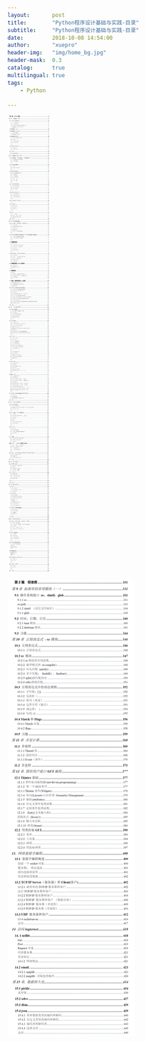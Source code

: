 ```yaml
---
layout:       post
title:        "Python程序设计基础与实践-目录"
subtitle:     "Python程序设计基础与实践-目录"
date:         2018-10-08 14:54:00
author:       "xuepro"
header-img:   "img/home_bg.jpg"
header-mask:  0.3
catalog:      true
multilingual: true
tags:
    - Python
    
---   
```


![](../book_imgs/Python_book1.png)

![](../book_imgs/Python_book2.png)

